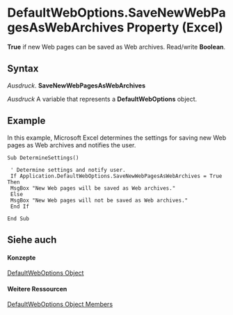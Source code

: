 
# DefaultWebOptions.SaveNewWebPagesAsWebArchives Property (Excel)

 **True** if new Web pages can be saved as Web archives. Read/write **Boolean**.


## Syntax

 _Ausdruck_. **SaveNewWebPagesAsWebArchives**

 _Ausdruck_ A variable that represents a **DefaultWebOptions** object.


## Example

In this example, Microsoft Excel determines the settings for saving new Web pages as Web archives and notifies the user.


```
Sub DetermineSettings() 
 
 ' Determine settings and notify user. 
 If Application.DefaultWebOptions.SaveNewWebPagesAsWebArchives = True Then 
 MsgBox "New Web pages will be saved as Web archives." 
 Else 
 MsgBox "New Web pages will not be saved as Web archives." 
 End If 
 
End Sub
```


## Siehe auch


#### Konzepte


[DefaultWebOptions Object](5bd1d870-e8d9-cac1-d7a7-3aeaf7c4c3cd.md)
#### Weitere Ressourcen


[DefaultWebOptions Object Members](http://msdn.microsoft.com/library/52db1398-01d8-eba5-772f-2923fdc89f5b%28Office.15%29.aspx)